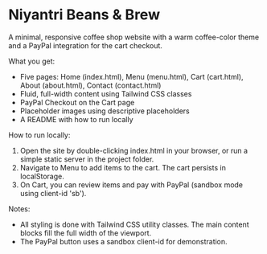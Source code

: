 # Niyantri Beans & Brew

A minimal, responsive coffee shop website with a warm coffee-color theme and a PayPal integration for the cart checkout.

What you get:

- Five pages: Home (index.html), Menu (menu.html), Cart (cart.html), About (about.html), Contact (contact.html)
- Fluid, full-width content using Tailwind CSS classes
- PayPal Checkout on the Cart page
- Placeholder images using descriptive placeholders
- A README with how to run locally

How to run locally:

1. Open the site by double-clicking index.html in your browser, or run a simple static server in the project folder.
2. Navigate to Menu to add items to the cart. The cart persists in localStorage.
3. On Cart, you can review items and pay with PayPal (sandbox mode using client-id 'sb').

Notes:
- All styling is done with Tailwind CSS utility classes. The main content blocks fill the full width of the viewport.
- The PayPal button uses a sandbox client-id for demonstration.

